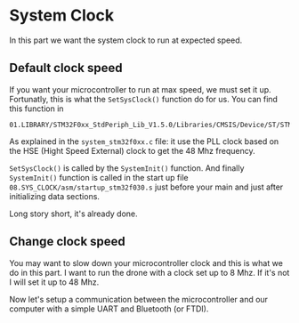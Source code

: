 # System Clock
In this part we want the system clock to run at expected speed.

## Default clock speed
If you want your microcontroller to run at max speed, we must set it up.
Fortunatly, this is what the `SetSysClock()` function do for us.
You can find this function in 

    01.LIBRARY/STM32F0xx_StdPeriph_Lib_V1.5.0/Libraries/CMSIS/Device/ST/STM32F0xx/Source/Templates/system_stm32f0xx.c

As explained in the `system_stm32f0xx.c` file: it use the PLL clock based on 
the HSE (Hight Speed External) clock to get the 48 Mhz frequency.

`SetSysClock()` is called by the `SystemInit()` function.
And finally `SystemInit()` function is called in the start up file 
`08.SYS_CLOCK/asm/startup_stm32f030.s` just before your main and just after 
initializing data sections.

Long story short, it's already done.

## Change clock speed
You may want to slow down your microcontroller clock and this is what we do in 
this part. I want to run the drone with a clock set up to 8 Mhz. If it's not 
I will set it up to 48 Mhz.


Now let's setup a communication between the microcontroller and our computer 
with a simple UART and Bluetooth (or FTDI).
